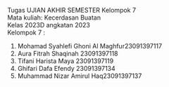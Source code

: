 Tugas UJIAN AKHIR SEMESTER Kelompok 7 <br>
Mata kuliah: Kecerdasan Buatan <br>
Kelas 2023D angkatan 2023 <br>
Kelompok 7 :
<ol>
  <li>Mohamad Syahlefi Ghoni Al Maghfur23091397117</li>
  <li>Aura Fitrah Shaqinah 23091397118</li>
  <li>Tifani Harista Maya 23091397119</li>
  <li>Ghifari Dafa Efendy 23091397134</li>
  <li>Muhammad Nizar Amirul Haq23091397137</li>
</ol>
